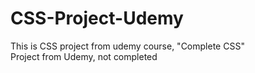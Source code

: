 # CSS-Project-Udemy
This is CSS project from udemy course, "Complete CSS"<br>
Project from Udemy, not completed
